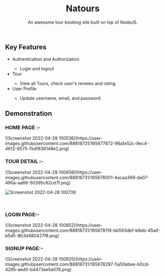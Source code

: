 <h1 align='center'>Natours</h1>
<p align='center'>An awesome tour booking site built on top of NodeJS.</p> </br>
<h2>Key Features</h2>
<ul>
  <li>Authentication and Authorization</li>
  <ul>
    <li>Login and logout</li>
  </ul>
  <li>Tour</li>
  <ul>
    <li>View all Tours, check user's reviews and rating </li>
  </ul>
  <li>User Profile</li>
  <ul>
    <li>Update username, email, and password </li>
  </ul>
</ul>

<h2>Demonstration</h2>
<h3>HOME PAGE :-</h3>
![Screenshot 2022-04-28 100536](https://user-images.githubusercontent.com/88818731/165677872-96a1e52c-8ec4-4612-8575-7edf836148e2.png)

</br>

<h3>TOUR DETAIL :-</h3>
![Screenshot 2022-04-28 100658](https://user-images.githubusercontent.com/88818731/165678001-4acaa369-da07-490a-aa66-50395c62cd7f.png)

![Screenshot 2022-04-28 100739](https://user-images.githubusercontent.com/88818731/165678011-418d1e7a-7af7-4589-8e1d-f40b1fc1e7e7.png)

</br>
<h3>LOGIN PAGE:-</h3>
![Screenshot 2022-04-28 100852](https://user-images.githubusercontent.com/88818731/165678119-bb593dbf-b8eb-45a0-b5d5-8b3d480427f8.png)

</br>
<h3>SIGNUP PAGE:-</h3>
![Screenshot 2022-04-28 100925](https://user-images.githubusercontent.com/88818731/165678297-5a50abee-b0cd-4295-aed0-b4473ae5a078.png)



